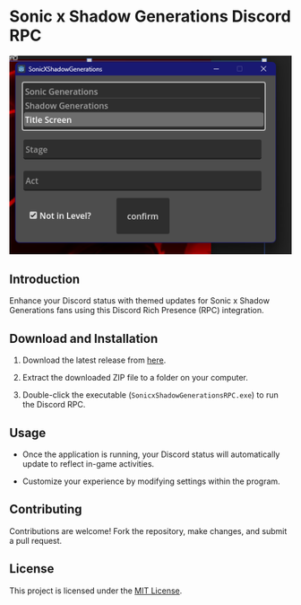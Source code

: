 # Sonic x Shadow Generations Discord RPC

![Preview Image](image.png)

## Introduction

Enhance your Discord status with themed updates for Sonic x Shadow Generations fans using this Discord Rich Presence (RPC) integration.

## Download and Installation

1. Download the latest release from [here](https://github.com/Wunaa/SonicxShadowGenerationsRPC/releases/tag/v1.0.0).

2. Extract the downloaded ZIP file to a folder on your computer.

3. Double-click the executable (`SonicxShadowGenerationsRPC.exe`) to run the Discord RPC.

## Usage

- Once the application is running, your Discord status will automatically update to reflect in-game activities.

- Customize your experience by modifying settings within the program.

## Contributing

Contributions are welcome! Fork the repository, make changes, and submit a pull request.

## License

This project is licensed under the [MIT License](LICENSE).
